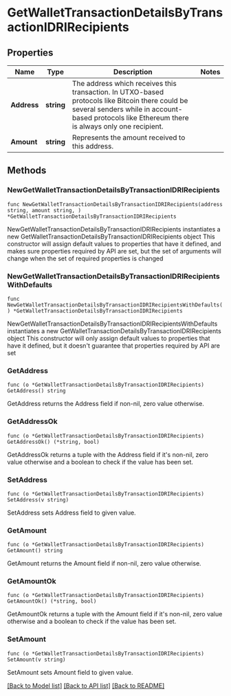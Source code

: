 # GetWalletTransactionDetailsByTransactionIDRIRecipients

## Properties

Name | Type | Description | Notes
------------ | ------------- | ------------- | -------------
**Address** | **string** | The address which receives this transaction. In UTXO-based protocols like Bitcoin there could be several senders while in account-based protocols like Ethereum there is always only one recipient. | 
**Amount** | **string** | Represents the amount received to this address. | 

## Methods

### NewGetWalletTransactionDetailsByTransactionIDRIRecipients

`func NewGetWalletTransactionDetailsByTransactionIDRIRecipients(address string, amount string, ) *GetWalletTransactionDetailsByTransactionIDRIRecipients`

NewGetWalletTransactionDetailsByTransactionIDRIRecipients instantiates a new GetWalletTransactionDetailsByTransactionIDRIRecipients object
This constructor will assign default values to properties that have it defined,
and makes sure properties required by API are set, but the set of arguments
will change when the set of required properties is changed

### NewGetWalletTransactionDetailsByTransactionIDRIRecipientsWithDefaults

`func NewGetWalletTransactionDetailsByTransactionIDRIRecipientsWithDefaults() *GetWalletTransactionDetailsByTransactionIDRIRecipients`

NewGetWalletTransactionDetailsByTransactionIDRIRecipientsWithDefaults instantiates a new GetWalletTransactionDetailsByTransactionIDRIRecipients object
This constructor will only assign default values to properties that have it defined,
but it doesn't guarantee that properties required by API are set

### GetAddress

`func (o *GetWalletTransactionDetailsByTransactionIDRIRecipients) GetAddress() string`

GetAddress returns the Address field if non-nil, zero value otherwise.

### GetAddressOk

`func (o *GetWalletTransactionDetailsByTransactionIDRIRecipients) GetAddressOk() (*string, bool)`

GetAddressOk returns a tuple with the Address field if it's non-nil, zero value otherwise
and a boolean to check if the value has been set.

### SetAddress

`func (o *GetWalletTransactionDetailsByTransactionIDRIRecipients) SetAddress(v string)`

SetAddress sets Address field to given value.


### GetAmount

`func (o *GetWalletTransactionDetailsByTransactionIDRIRecipients) GetAmount() string`

GetAmount returns the Amount field if non-nil, zero value otherwise.

### GetAmountOk

`func (o *GetWalletTransactionDetailsByTransactionIDRIRecipients) GetAmountOk() (*string, bool)`

GetAmountOk returns a tuple with the Amount field if it's non-nil, zero value otherwise
and a boolean to check if the value has been set.

### SetAmount

`func (o *GetWalletTransactionDetailsByTransactionIDRIRecipients) SetAmount(v string)`

SetAmount sets Amount field to given value.



[[Back to Model list]](../README.md#documentation-for-models) [[Back to API list]](../README.md#documentation-for-api-endpoints) [[Back to README]](../README.md)


